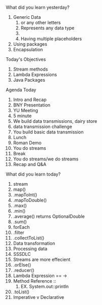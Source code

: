 What did  you learn yesterday?

1. Generic Data
   1. <T> or any other letters
   2. Represents any data type
   3. <E extends Class>
   4. Having multiple placeholders
2. Using packages
3. Encapsulation

Today's Objectives

1. Stream methods
2. Lambda Expressions
3. Java Packages

Agenda Today

1. Intro and Recap
2. BNY Presentation
3. YU Meeting
4. 5 minute
5. We build data transmissions, dairy store
6. data transmission challenge
7. You build basic data transmission
8. Lunch
9. Roman Demo
10. You do streams
11. Break
12. You do streams/we do streams
13. Recap and Q&A



What did you learn today?

1. stream
2. map()
3. .mapToInt()
4. .mapToDouble()
5. .max()
6. .min()
7. .average() returns OptionalDouble
8. .sum()
9. forEach
10. .filter
11. .collectToList()
12. Data transformation
13. Processing data
14. SSSDLC
15. Streams are more effecient
16. .orElse()
17. .reducer()
18. Lambda Expression == ->
19. Method Reference ::
    1.  EX. System.out::println
20. .toList()
21. Imperative v Declarative
 
